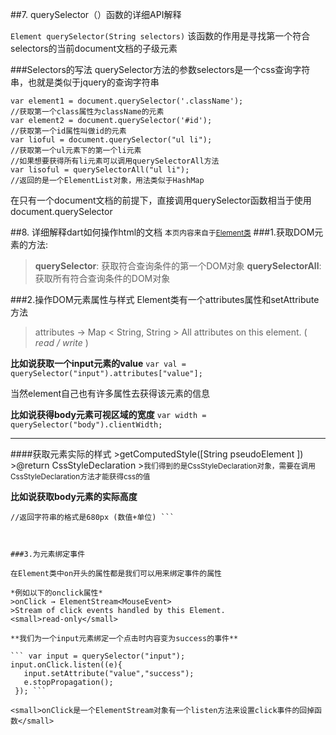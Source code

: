 ##7. querySelector（）函数的详细API解释

``` Element querySelector(String selectors) ```
该函数的作用是寻找第一个符合selectors的当前document文档的子级元素

###Selectors的写法
querySelector方法的参数selectors是一个css查询字符串，也就是类似于jquery的查询字符串
``` 
var element1 = document.querySelector('.className');
//获取第一个class属性为className的元素
var element2 = document.querySelector('#id'); 
//获取第一个id属性叫做id的元素
var lioful = document.querySelector("ul li");
//获取第一个ul元素下的第一个li元素
//如果想要获得所有li元素可以调用querySelectorAll方法
var lisoful = querySelectorAll("ul li");
//返回的是一个ElementList对象，用法类似于HashMap
```
在只有一个document文档的前提下，直接调用querySelector函数相当于使用document.querySelector





##8. 详细解释dart如何操作html的文档
<small>本页内容来自于<a href="https://api.dartlang.org/stable/1.19.1/dart-html/Element-class.html">Element类</a></small>
###1.获取DOM元素的方法:
>__querySelector__: 获取符合查询条件的第一个DOM对象
>__querySelectorAll__: 获取所有符合查询条件的DOM对象

###2.操作DOM元素属性与样式
Element类有一个attributes属性和setAttribute方法
>attributes → Map < String,  String \>
>All attributes on this element.   \( *read / write* \)

**比如说获取一个input元素的value**
    ```var val = querySelector("input").attributes["value"];```

当然element自己也有许多属性去获得该元素的信息

**比如说获得body元素可视区域的宽度**
```var width = querySelector("body").clientWidth;```
<hr />
####获取元素实际的样式
>getComputedStyle([String pseudoElement ]) 
>@return CssStyleDeclaration
><small>我们得到的是CssStyleDeclaration对象，需要在调用CssStyleDeclaration方法才能获得css的值</small>

**比如说获取body元素的实际高度**
 ``` querySelector("body").getComputedStyle().getPropertyValue("height");
//返回字符串的格式是680px (数值+单位) ```



###3.为元素绑定事件

在Element类中on开头的属性都是我们可以用来绑定事件的属性

*例如以下的onclick属性*
>onClick → ElementStream<MouseEvent>
>Stream of click events handled by this Element.
<small>read-only</small>

**我们为一个input元素绑定一个点击时内容变为success的事件**

``` var input = querySelector("input");
input.onClick.listen((e){
    input.setAttribute("value","success");
    e.stopPropagation();
  }); ```

<small>onClick是一个ElementStream对象有一个listen方法来设置click事件的回掉函数</small>


